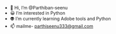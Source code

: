 - 👋 Hi, I’m @Parthiban-seenu
- 😀 I’m interested in Python
- 👽 I’m currently learning Adobe tools and Python
- 📫 mailme- parthiseenu333@gmail.com


<!---
Parthiban-seenu/Parthiban-seenu is a ✨ special ✨ repository because its `README.md` (this file) appears on your GitHub profile.
You can click the Preview link to take a look at your changes.
--->
